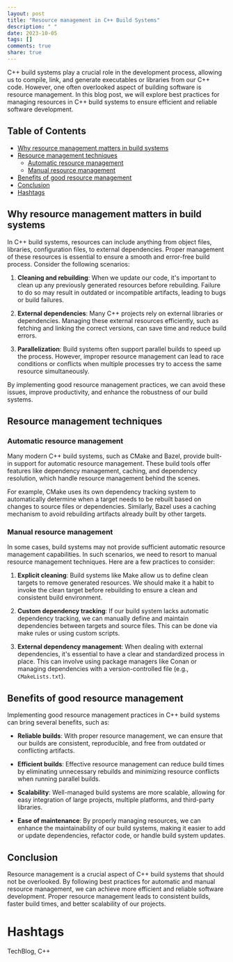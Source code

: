 ```yaml
---
layout: post
title: "Resource management in C++ Build Systems"
description: " "
date: 2023-10-05
tags: []
comments: true
share: true
---
```


C++ build systems play a crucial role in the development process, allowing us to compile, link, and generate executables or libraries from our C++ code. However, one often overlooked aspect of building software is resource management. In this blog post, we will explore best practices for managing resources in C++ build systems to ensure efficient and reliable software development.

## Table of Contents
- [Why resource management matters in build systems](#why-resource-management-matters-in-build-systems)
- [Resource management techniques](#resource-management-techniques)
    - [Automatic resource management](#automatic-resource-management)
    - [Manual resource management](#manual-resource-management)
- [Benefits of good resource management](#benefits-of-good-resource-management)
- [Conclusion](#conclusion)
- [Hashtags](#hashtags)

## Why resource management matters in build systems

In C++ build systems, resources can include anything from object files, libraries, configuration files, to external dependencies. Proper management of these resources is essential to ensure a smooth and error-free build process. Consider the following scenarios:

1. **Cleaning and rebuilding**: When we update our code, it's important to clean up any previously generated resources before rebuilding. Failure to do so may result in outdated or incompatible artifacts, leading to bugs or build failures.

2. **External dependencies**: Many C++ projects rely on external libraries or dependencies. Managing these external resources efficiently, such as fetching and linking the correct versions, can save time and reduce build errors.

3. **Parallelization**: Build systems often support parallel builds to speed up the process. However, improper resource management can lead to race conditions or conflicts when multiple processes try to access the same resource simultaneously.

By implementing good resource management practices, we can avoid these issues, improve productivity, and enhance the robustness of our build systems.

## Resource management techniques

### Automatic resource management

Many modern C++ build systems, such as CMake and Bazel, provide built-in support for automatic resource management. These build tools offer features like dependency management, caching, and dependency resolution, which handle resource management behind the scenes.

For example, CMake uses its own dependency tracking system to automatically determine when a target needs to be rebuilt based on changes to source files or dependencies. Similarly, Bazel uses a caching mechanism to avoid rebuilding artifacts already built by other targets.

### Manual resource management

In some cases, build systems may not provide sufficient automatic resource management capabilities. In such scenarios, we need to resort to manual resource management techniques. Here are a few practices to consider:

1. **Explicit cleaning**: Build systems like Make allow us to define clean targets to remove generated resources. We should make it a habit to invoke the clean target before rebuilding to ensure a clean and consistent build environment.

2. **Custom dependency tracking**: If our build system lacks automatic dependency tracking, we can manually define and maintain dependencies between targets and source files. This can be done via make rules or using custom scripts.

3. **External dependency management**: When dealing with external dependencies, it's essential to have a clear and standardized process in place. This can involve using package managers like Conan or managing dependencies with a version-controlled file (e.g., `CMakeLists.txt`).

## Benefits of good resource management

Implementing good resource management practices in C++ build systems can bring several benefits, such as:

- **Reliable builds**: With proper resource management, we can ensure that our builds are consistent, reproducible, and free from outdated or conflicting artifacts.

- **Efficient builds**: Effective resource management can reduce build times by eliminating unnecessary rebuilds and minimizing resource conflicts when running parallel builds.

- **Scalability**: Well-managed build systems are more scalable, allowing for easy integration of large projects, multiple platforms, and third-party libraries.

- **Ease of maintenance**: By properly managing resources, we can enhance the maintainability of our build systems, making it easier to add or update dependencies, refactor code, or handle build system updates.

## Conclusion

Resource management is a crucial aspect of C++ build systems that should not be overlooked. By following best practices for automatic and manual resource management, we can achieve more efficient and reliable software development. Proper resource management leads to consistent builds, faster build times, and better scalability of our projects.

# Hashtags
TechBlog, C++